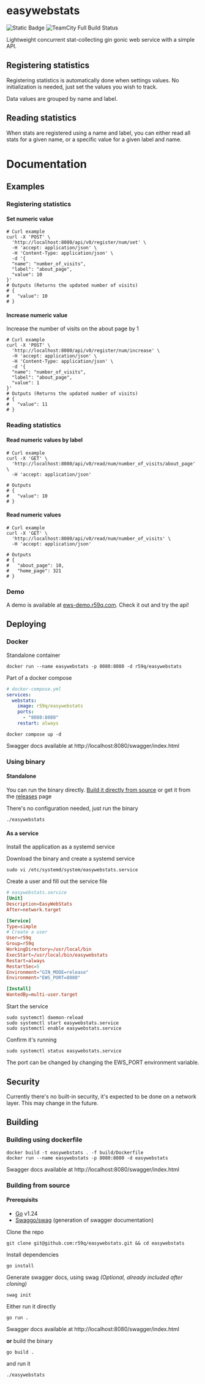 # easywebstats
![Static Badge](https://img.shields.io/badge/License-MIT-blue) ![TeamCity Full Build Status](https://img.shields.io/teamcity/build/e/Easywebstats_BuildAndDeploy?server=https%3A%2F%2Fcicd.r59q.com)


Lightweight concurrent stat-collecting gin gonic web service with a simple API.

## Registering statistics

Registering statistics is automatically done when settings values. No initialization is needed, just set the values you wish to track.

Data values are grouped by name and label.

## Reading statistics

When stats are registered using a name and label, you can either read all stats for a given name, or a specific value for a given label and name.

# Documentation
## Examples
### Registering statistics
#### Set numeric value
```shell
# Curl example
curl -X 'POST' \
  'http://localhost:8080/api/v0/register/num/set' \
  -H 'accept: application/json' \
  -H 'Content-Type: application/json' \
  -d '{
  "name": "number_of_visits",
  "label": "about_page",
  "value": 10
}'
# Outputs (Returns the updated number of visits)
# {
#   "value": 10
# }
```

#### Increase numeric value
Increase the number of visits on the about page by 1
```shell
# Curl example
curl -X 'POST' \
  'http://localhost:8080/api/v0/register/num/increase' \
  -H 'accept: application/json' \
  -H 'Content-Type: application/json' \
  -d '{
  "name": "number_of_visits",
  "label": "about_page",
  "value": 1
}'
# Outputs (Returns the updated number of visits)
# {
#   "value": 11
# }
```

### Reading statistics
#### Read numeric values by label
```shell
# Curl example
curl -X 'GET' \
  'http://localhost:8080/api/v0/read/num/number_of_visits/about_page' \
  -H 'accept: application/json'

# Outputs
# {
#   "value": 10
# }

```

#### Read numeric values
```shell
# Curl example
curl -X 'GET' \
  'http://localhost:8080/api/v0/read/num/number_of_visits' \
  -H 'accept: application/json'

# Outputs
# {
#   "about_page": 10,
#   "home_page": 321
# }
```

### Demo
A demo is available at [ews-demo.r59q.com](https://ews-demo.r59q.com/swagger/index.html). Check it out and try the api!

## Deploying
### Docker
Standalone container
```shell
docker run --name easywebstats -p 8080:8080 -d r59q/easywebstats
```

Part of a docker compose
```yaml
# docker-compose.yml
services:
  webstats:
    image: r59q/easywebstats
    ports:
      - "8080:8080"
    restart: always
```
```shell
docker compose up -d
```

Swagger docs available at http://localhost:8080/swagger/index.html

### Using binary
#### Standalone

You can run the binary directly. [Build it directly from source](https://github.com/r59q/easywebstats?tab=readme-ov-file#building-from-source) or get it from the [releases](https://github.com/r59q/easywebstats/releases) page

There's no configuration needed, just run the binary

```shell
./easywebstats
```

#### As a service
Install the application as a systemd service

Download the binary and create a systemd service

```shell
sudo vi /etc/systemd/system/easywebstats.service
```

Create a user and fill out the service file

```toml
# easywebstats.service
[Unit]
Description=EasyWebStats
After=network.target

[Service]
Type=simple
# Create a user
User=r59q 
Group=r59q
WorkingDirectory=/usr/local/bin
ExecStart=/usr/local/bin/easywebstats
Restart=always
RestartSec=5
Environment="GIN_MODE=release"
Environment="EWS_PORT=8080"

[Install]
WantedBy=multi-user.target
```

Start the service
```shell
sudo systemctl daemon-reload
sudo systemctl start easywebstats.service
sudo systemctl enable easywebstats.service
```
Confirm it's running
```shell
sudo systemctl status easywebstats.service
```

The port can be changed by changing the EWS_PORT environment variable.

## Security

Currently there's no built-in security, it's expected to be done on a network layer. This may change in the future.

## Building
### Building using dockerfile
```shell
docker build -t easywebstats . -f build/Dockerfile
docker run --name easywebstats -p 8080:8080 -d easywebstats
```
Swagger docs available at http://localhost:8080/swagger/index.html

### Building from source

#### Prerequisits
- [Go](https://go.dev/doc/install) v1.24
- [Swaggo/swag](https://github.com/swaggo/swag?tab=readme-ov-file#getting-started) (generation of swagger documentation)

Clone the repo
```shell
git clone git@github.com:r59q/easywebstats.git && cd easywebstats
```

Install dependencies
```shell
go install
```
Generate swagger docs, using swag *(Optional, already included after cloning)*
```shell
swag init
```
Either run it directly
```shell
go run .
```
Swagger docs available at http://localhost:8080/swagger/index.html

**or** build the binary
```shell
go build .
```
and run it
```shell
./easywebstats
```